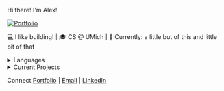 Hi there! I'm Alex! 

[![Portfolio](https://img.shields.io/badge/Portfolio-Visit%20Site-blue)](https://alexsalinas.vercel.app/)

💻 I like building! | 🎓 CS @ UMich | 🔭 Currently: a little but of this and little bit of that

<details>
<summary>Languages</summary>

![C++](https://img.shields.io/badge/C++-00599C?style=flat&logo=cplusplus&logoColor=white)
![Python](https://img.shields.io/badge/Python-3776AB?style=flat&logo=python&logoColor=white)
![Java](https://img.shields.io/badge/Java-007396?style=flat&logo=java&logoColor=white)
![JavaScript](https://img.shields.io/badge/JavaScript-F7DF1E?style=flat&logo=javascript&logoColor=black)
![HTML/CSS](https://img.shields.io/badge/HTML%2FCSS-E34F26?style=flat&logo=html5&logoColor=white)
</details>

<details>
<summary>Current Projects</summary>

- 📖 [MBooking](https://mbooking.me)
- 💻 [VS Code Extension](https://marketplace.visualstudio.com/items?itemName=AlexanderSalinas.terminal-tracker)
- 🌐 [Personal Website](https://alexsalinas.vercel.app/)
</details>

Connect
[Portfolio](https://alexsalinas.vercel.app/) | 
[Email](mailto:alexsali@umich.edu) | 
[LinkedIn](https://www.linkedin.com/in/alexandercsalinas)
